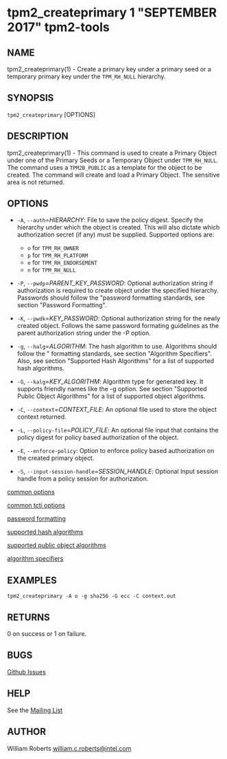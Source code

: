 tpm2_createprimary 1 "SEPTEMBER 2017" tpm2-tools
==================================================

NAME
----

tpm2_createprimary(1) - Create a primary key under a primary seed or a temporary
primary key under the `TPM_RH_NULL` hierarchy.

SYNOPSIS
--------

`tpm2_createprimary` [OPTIONS]

DESCRIPTION
-----------

tpm2_createprimary(1) - This command is used to create a Primary Object under
one of the Primary Seeds or a Temporary Object under `TPM_RH_NULL`. The command
uses a `TPM2B_PUBLIC` as a template for the object to be created. The command
will create and load a Primary Object. The sensitive area is not returned.

OPTIONS
-------

  * `-A`, `--auth`=_HIERARCHY_:
    File to save the policy digest.
    Specify the hierarchy under which the object is created. This will also dictate which authorization secret (if any) must be supplied.
    Supported options are:
      * `o` for `TPM_RH_OWNER`
      * `p` for `TPM_RH_PLATFORM`
      * `e` for `TPM_RH_ENDORSEMENT`
      * `n` for `TPM_RH_NULL`

  * `-P`, `--pwdp`=_PARENT\_KEY\_PASSWORD_:
    Optional authorization string if authorization is required to create object under the specified hierarchy.
    Passwords should follow the "password formatting standards, see section "Password Formatting".

  * `-K`, `--pwdk`=_KEY\_PASSWORD_:
    Optional authorization string for the newly created object. Follows the same password formating guidelines
    as the parent authorization string under the -P option.

  * `-g`, `--halg`=_ALGORITHM_:
    The hash algorithm to use. Algorithms should follow the
    " formatting standards, see section "Algorithm Specifiers".
    Also, see section "Supported Hash Algorithms" for a list of supported
    hash algorithms.

  * `-G`, `--kalg`=_KEY\_ALGORITHM_:
    Algorithm type for generated key. It supports friendly names like the -g option.
    See section "Supported Public Object Algorithms" for a list of supported
    object algorithms.

  * `-C`, `--context`=_CONTEXT\_FILE_:
    An optional file used to store the object context returned.

  * `-L`, `--policy-file`=_POLICY\_FILE_:
    An optional file input that contains the policy digest for policy based authorization of the object.

  * `-E`, `--enforce-policy`:
    Option to enforce policy based authorization on the created primary object.

  * `-S`, `--input-session-handle`=_SESSION\_HANDLE_:
    Optional Input session handle from a policy session for authorization.

[common options](common/options.md)

[common tcti options](common/tcti.md)

[password formatting](common/password.md)

[supported hash algorithms](common/hash.md)

[supported public object algorithms](common/object-alg.md)

[algorithm specifiers](common/alg.md)

EXAMPLES
--------
```
tpm2_createprimary -A o -g sha256 -G ecc -C context.out
```

RETURNS
-------
0 on success or 1 on failure.

BUGS
----
[Github Issues](https://github.com/01org/tpm2-tools/issues)

HELP
----
See the [Mailing List](https://lists.01.org/mailman/listinfo/tpm2)

AUTHOR
------
William Roberts <william.c.roberts@intel.com>

